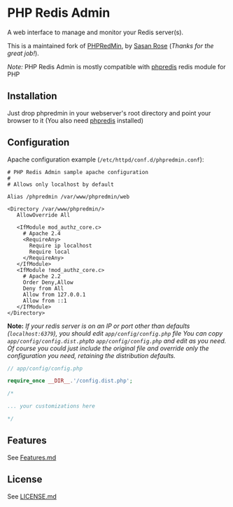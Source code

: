 PHP Redis Admin
=========

A web interface to manage and monitor your Redis server(s).

This is a maintained fork of [PHPRedMin](https://github.com/sasanrose/phpredmin), by [Sasan Rose](https://github.com/sasanrose) (_Thanks for the great job!_).

_Note:_ PHP Redis Admin is mostly compatible with [phpredis](https://github.com/nicolasff/phpredis) redis module for PHP

## Installation

Just drop phpredmin in your webserver's root directory and point your browser to it (You also need [phpredis](https://github.com/nicolasff/phpredis) installed)

## Configuration

Apache configuration example (`/etc/httpd/conf.d/phpredmin.conf`):

```ApacheConf
# PHP Redis Admin sample apache configuration
#
# Allows only localhost by default

Alias /phpredmin /var/www/phpredmin/web

<Directory /var/www/phpredmin/>
   AllowOverride All

   <IfModule mod_authz_core.c>
     # Apache 2.4
     <RequireAny>
       Require ip localhost
       Require local
     </RequireAny>
   </IfModule>
   <IfModule !mod_authz_core.c>
     # Apache 2.2
     Order Deny,Allow
     Deny from All
     Allow from 127.0.0.1
     Allow from ::1
   </IfModule>
</Directory>
```

**Note:**
_If your redis server is on an IP or port other than defaults (`localhost:6379`), you should edit `app/config/config.php` file
You can copy `app/config/config.dist.php`to `app/config/config.php` and edit as you need. Of course you could just include the original file and override only the configuration you need, retaining the distribution defaults._

```php
// app/config/config.php

require_once __DIR__.'/config.dist.php';

/*

... your customizations here

*/

```

## Features

See [Features.md](Features.md)

## License

See [LICENSE.md](LICENSE.md)

